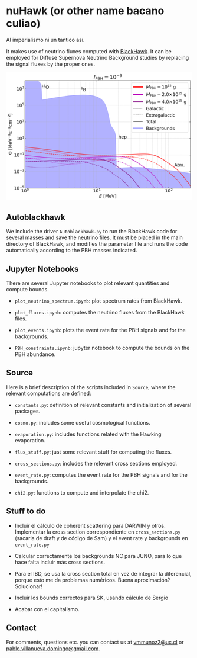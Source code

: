 # nuHawk (or other name bacano culiao)

Al imperialismo ni un tantico así.

It makes use of neutrino fluxes computed with [BlackHawk](https://blackhawk.hepforge.org/).
It can be employed for Diffuse Supernova Neutrino Background studies by replacing the signal fluxes by the proper ones.

![neutrino fluxes](figures/fluxes_DM.png)

## Autoblackhawk

We include the driver `Autoblackhawk.py` to run the BlackHawk code for several masses and save the neutrino files. It must be placed in the main directory of BlackHawk, and modifies the parameter file and runs the code automatically according to the PBH masses indicated.


## Jupyter Notebooks

There are several Jupyter notebooks to plot relevant quantities and compute bounds.

- `plot_neutrino_spectrum.ipynb`: plot spectrum rates from BlackHawk.

- `plot_fluxes.ipynb`: computes the neutrino fluxes from the BlackHawk files.

- `plot_events.ipynb`: plots the event rate for the PBH signals and for the backgrounds.

- `PBH_constraints.ipynb`: jupyter notebook to compute the bounds on the PBH abundance.


## Source

Here is a brief description of the scripts included in `Source`, where the relevant computations are defined:

- `constants.py`: definition of relevant constants and initialization of several packages.

- `cosmo.py`: includes some useful cosmological functions.

- `evaporation.py`: includes functions related with the Hawking evaporation.

- `flux_stuff.py`: just some relevant stuff for computing the fluxes.

- `cross_sections.py`: includes the relevant cross sections employed.

- `event_rate.py`: computes the event rate for the PBH signals and for the backgrounds.

- `chi2.py`: functions to compute and interpolate the chi2.


## Stuff to do

- Incluir el cálculo de coherent scattering para DARWIN y otros. Implementar la cross section correspondiente en `cross_sections.py` (sacarla de draft y de código de Sam) y el event rate y backgrounds en `event_rate.py`

- Calcular correctamente los backgrounds NC para JUNO, para lo que hace falta incluir más cross sections.

- Para el IBD, se usa la cross section total en vez de integrar la diferencial, porque esto me da problemas numéricos. Buena aproximación? Solucionar!

- Incluir los bounds correctos para SK, usando cálculo de Sergio

- Acabar con el capitalismo.


## Contact

For comments, questions etc. you can contact us at <vmmunoz2@uc.cl> or <pablo.villanueva.domingo@gmail.com>.
